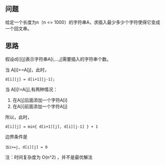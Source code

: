 ## 问题
给定一个长度为n（n <= 1000）的字符串A，求插入最少多少个字符使得它变成一个回文串。

## 思路
假设d[i][j]表示字符串A[i,...,j]需要插入的字符串个数。

当 A[i]==A[j]，此时，
````
d[i][j] = d[i+1][j-1];
````

当 A[i]!=A[j],有两种情况：
1. 在A[j]后面添加一个字符A[i]
2. 在A[i]前面添加一个字符A[j]

所以，此时，
````
d[i][j] = min{ d[i+1][j], d[i][j-1] } + 1
````

边界条件是
````
当i>=j, d[i][j] = 0
````

注：时间复杂度为 O(n^2) ，并不是最优解法

